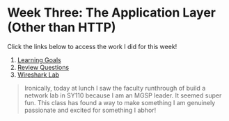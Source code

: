# Week Three: The Application Layer (Other than HTTP)
Click the links below to access the work I did for this week!
1. [Learning Goals](learning_goals03.md)
2. [Review Questions](review_questions03.md)
3. [Wireshark Lab](lab03.md)

> Ironically, today at lunch I saw the faculty runthrough of build a network lab in SY110 because I am an MGSP leader. It seemed super fun. This class has found a way to make something I am genuinely passionate and excited for something I abhor!